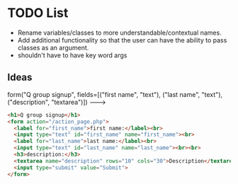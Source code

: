 TODO List
=======================
- Rename variables/classes to more understandable/contextual names.
- Add additional functionality so that the user can have the ability to pass classes as an argument.
- shouldn't have to have key word args

Ideas
-----------
form("Q group signup", fields=[("first name", "text"), ("last name", "text"), ("description", "textarea")])
--->
```html
<h1>Q group signup</h1>
<form action="/action_page.php">
  <label for="first_name">first name:</label><br>
  <input type="text" id="first_name" name="first_name"><br>
  <label for="last_name">last name:</label><br>
  <input type="text" id="last_name" name="last_name"><br><br>
  <h3>description:</h3>
  <textarea name="description" rows="10" cols="30">Description</textarea>
  <input type="submit" value="Submit">
</form> 
```
